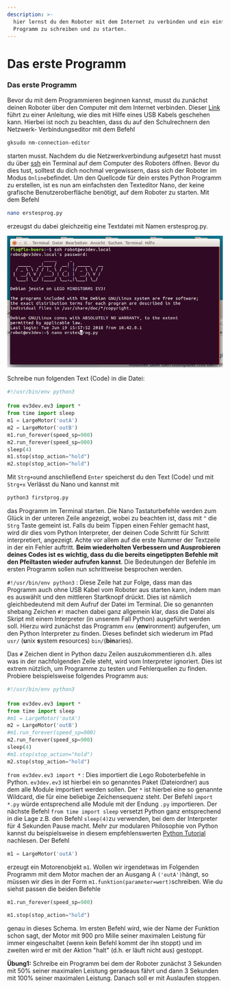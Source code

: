 ```yaml
---
description: >-
  hier lernst du den Roboter mit dem Internet zu verbinden und ein einfaches
  Programm zu schreiben und zu starten.
---
```


# Das erste Programm

### Das erste Programm

Bevor du mit dem Programmieren beginnen kannst, musst du zunächst deinen Roboter über den Computer mit dem Internet verbinden. Dieser [Link](https://www.ev3dev.org/docs/tutorials/connecting-to-the-internet-via-usb/) führt zu einer Anleitung, wie dies mit Hilfe eines USB Kabels geschehen kann. Hierbei ist noch zu beachten, dass du auf den Schulrechnern den Netzwerk- Verbindungseditor mit dem Befehl

```bash
gksudo nm-connection-editor
```

starten musst. Nachdem du die Netzwerkverbindung aufgesetzt hast musst du über [ssh](https://www.ev3dev.org/docs/tutorials/connecting-to-ev3dev-with-ssh/) ein Terminal auf dem Computer des Roboters öffnen. Bevor du dies tust, solltest du dich nochmal vergewissern, dass sich der Roboter im Modus `Online`befindet. Um den Quellcode für dein  erstes Python Programm zu erstellen, ist es nun am einfachsten den Texteditor Nano, der keine grafische Benutzeroberfläche benötigt, auf dem Roboter zu starten. Mit dem Befehl 

```bash
nano erstesprog.py 
```

erzeugst du dabei gleichzeitig eine Textdatei mit Namen erstesprog.py.

![](.gitbook/assets/grafik.png)

Schreibe nun folgenden Text \(Code\) in die Datei:

```python
#!/usr/bin/env python3

from ev3dev.ev3 import *
from time import sleep
m1 = LargeMotor('outA')
m2 = LargeMotor('outB')
m1.run_forever(speed_sp=900)
m2.run_forever(speed_sp=900)
sleep(4)
m1.stop(stop_action="hold")
m2.stop(stop_action="hold")

```

Mit `Strg+o`und anschließend `Enter` speicherst du den Text \(Code\) und mit `Strg+x` Verlässt du Nano und kannst mit

```bash
python3 firstprog.py
```

das Programm im Terminal starten. Die Nano Tastaturbefehle werden zum Glück in der unteren Zeile angezeigt, wobei zu beachten ist, dass mit `^` die `Strg` Taste gemeint ist. Falls du beim Tippen einen Fehler gemacht hast, wird dir dies vom Python Interpreter, der deinen Code Schritt für Schritt interpretiert, angezeigt. Achte vor allem auf die erste Nummer der Textzeile in der ein Fehler auftritt. **Beim wiederholten Verbessern und Ausprobieren deines Codes ist es wichtig, dass du die bereits eingetippten Befehle mit den Pfeiltasten wieder aufrufen kannst**. Die Bedeutungen der Befehle im ersten Programm sollen nun schrittweise besprochen werden.  

`#!/usr/bin/env python3` : Diese Zeile hat zur Folge, dass man das Programm auch ohne USB Kabel vom Roboter aus starten kann, indem man es auswählt und den mittleren Startknopf drückt. Dies ist nämlich gleichbedeutend mit dem Aufruf der Datei im Terminal. Die so genannten shebang Zeichen `#!` machen dabei ganz allgemein klar, dass die Datei als Skript mit einem Interpreter \(in unserem Fall Python\) ausgeführt werden soll. Hierzu wird zunächst das Programm `env` \(**env**ironment\) aufgerufen, um den Python Interpreter zu finden. Dieses befindet sich wiederum im Pfad `usr/` \(**u**nix **s**ystem **r**esources\) `bin/`\(**bin**aries\). 

Das `#` Zeichen dient in Python dazu Zeilen auszukommentieren d.h. alles was in der nachfolgenden Zeile steht, wird vom Interpreter ignoriert. Dies ist extrem nützlich, um Programme zu testen und Fehlerquellen zu finden. Probiere beispielsweise folgendes Programm aus:

```python
#!/usr/bin/env python3

from ev3dev.ev3 import *
from time import sleep
#m1 = LargeMotor('outA')
m2 = LargeMotor('outB')
#m1.run_forever(speed_sp=900)
m2.run_forever(speed_sp=900)
sleep(4)
#m1.stop(stop_action="hold")
m2.stop(stop_action="hold")

```

`from ev3dev.ev3 import *` : Dies importiert die Lego Roboterbefehle in Python. `ev3dev.ev3` ist hierbei ein so genanntes Paket \(Dateiordner\) aus dem alle Module importiert werden sollen. Der `*` ist hierbei eine so genannte Wildcard, die für eine beliebige Zeichensequenz steht. Der Befehl `import *.py` würde entsprechend alle Module mit der Endung `.py` importieren. Der nächste Befehl `from time import sleep` versetzt Python ganz entsprechend in die Lage z.B. den Befehl `sleep(4)`zu verwenden, bei dem der Interpreter für 4 Sekunden Pause macht. Mehr zur modularen Philosophie von Python kannst du beispielsweise in diesem empfehlenswerten [Python Tutorial ](https://www.python-kurs.eu/python3_modularisierung.php)nachlesen. Der Befehl

```python
m1 = LargeMotor('outA')
```

erzeugt ein Motorenobjekt `m1`. Wollen wir irgendetwas im Folgenden Programm mit dem Motor machen der an Ausgang A `('outA')`hängt, so müssen wir dies in der Form `m1.funktion(parameter=wert)`schreiben. Wie du siehst passen die beiden Befehle 

```python
m1.run_forever(speed_sp=900)
```

```python
m1.stop(stop_action="hold")
```

genau in dieses Schema. Im ersten Befehl wird, wie der Name der Funktion schon sagt, der Motor mit 900 pro Mille seiner maximalen Leistung für immer eingeschaltet \(wenn kein Befehl kommt der ihn stoppt\) und im zweiten wird er mit der Aktion "halt" \(d.h. er läuft nicht aus\) gestoppt. 

**Übung1:** Schreibe ein Programm bei dem der Roboter zunächst 3 Sekunden mit 50% seiner maximalen Leistung geradeaus fährt und dann 3 Sekunden mit 100% seiner maximalen Leistung. Danach soll er mit Auslaufen stoppen.



